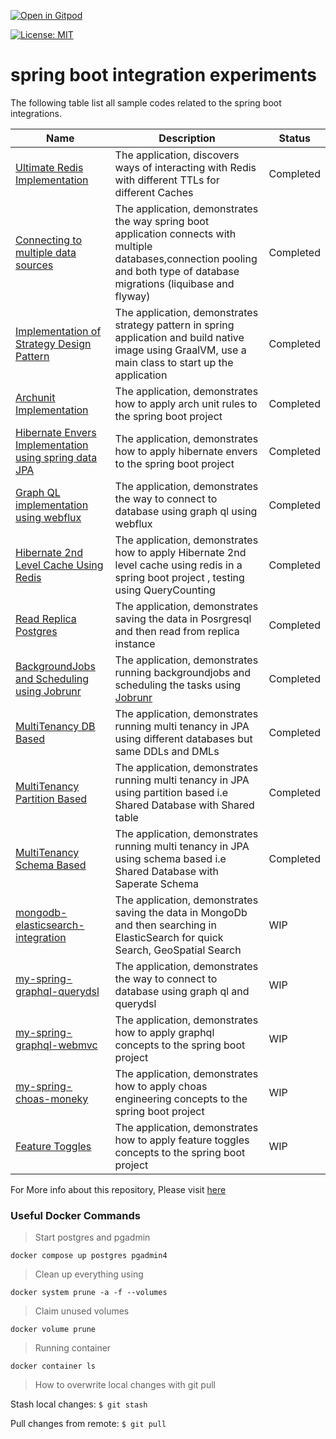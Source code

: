 [![Open in Gitpod](https://gitpod.io/button/open-in-gitpod.svg)](https://gitpod.io/#https://github.com/rajadilipkolli/my-spring-boot-experiments)

[![License: MIT](https://img.shields.io/badge/License-MIT-yellow.svg)](https://opensource.org/licenses/MIT)


# spring boot integration experiments

The following table list all sample codes related to the spring boot integrations.

| Name                                                                                            | Description 		                                                                                                                                                                | Status 		 |
|-------------------------------------------------------------------------------------------------|-------------------------------------------------------------------------------------------------------------------------------------------------------------------------------|-----------|
| [Ultimate Redis Implementation](../main/spring-boot-ultimate-redis)                             | The application, discovers ways of interacting with Redis with different TTLs for different Caches                                                                            | Completed |
| [Connecting to multiple data sources](../main/spring-boot-multipledatasources)                  | The application, demonstrates the way spring boot application connects with multiple databases,connection pooling and both type of database migrations (liquibase and flyway) | Completed |
| [Implementation of Strategy Design Pattern](../main/spring-boot-strategy-plugin)                | The application, demonstrates strategy pattern in spring application and build native image using GraalVM, use a main class to start up the application                       | Completed |
| [Archunit Implementation](../main/spring-boot-api-archunit-sample)                              | The application, demonstrates how to apply arch unit rules to the spring boot project                                                                                         | Completed |
| [Hibernate Envers Implementation using spring data JPA](../main/spring-boot-data-envers-sample) | The application, demonstrates how to apply hibernate envers to the spring boot project                                                                                        | Completed |
| [Graph QL implementation using webflux](../main/spring-boot-graphql-webflux)                    | The application, demonstrates the way to connect to database using graph ql using webflux                                                                                     | Completed |
| [Hibernate 2nd Level Cache Using Redis](../main/spring-boot-hibernate2ndlevelcache-sample)      | The application, demonstrates how to apply Hibernate 2nd level cache using redis in a spring boot project , testing using QueryCounting                                       | Completed |
| [Read Replica Postgres](../main/spring-boot-read-replica-postgresql)                            | The application, demonstrates saving the data in Posrgresql and then read from replica instance                                                                               | Completed |
| [BackgroundJobs and Scheduling using Jobrunr](../main/spring-boot-jobrunr-sample)               | The application, demonstrates running backgroundjobs and scheduling the tasks using [Jobrunr](https://www.jobrunr.io/en/)                                                     | Completed |
| [MultiTenancy DB Based](../main/spring-boot-jpa-multitenancy/db)                                | The application, demonstrates running multi tenancy in JPA using different databases but same DDLs and DMLs                                                                   | Completed |
| [MultiTenancy Partition Based](../main/spring-boot-jpa-multitenancy/partition)                  | The application, demonstrates running multi tenancy in JPA using partition based i.e Shared Database with Shared table                                                        | Completed |
| [MultiTenancy Schema Based](../main/spring-boot-jpa-multitenancy/schema)                        | The application, demonstrates running multi tenancy in JPA using schema based i.e Shared Database with Saperate Schema                                                        | Completed |
| [mongodb-elasticsearch-integration](../main/spring-boot-mongodb-elasticsearch)                  | The application, demonstrates saving the data in MongoDb and then searching in ElasticSearch for quick Search, GeoSpatial Search                                              | WIP       |
| [my-spring-graphql-querydsl](../main/my-spring-graphql-querydsl)                                | The application, demonstrates the way to connect to database using graph ql and querydsl                                                                                      | WIP       |
| [my-spring-graphql-webmvc](../main/my-spring-graphql-webmvc)                                    | The application, demonstrates how to apply graphql concepts to the spring boot project                                                                                        | WIP       |
| [my-spring-choas-moneky](../main/spring-boot-choas-monkey)                                      | The application, demonstrates how to apply choas engineering concepts to the spring boot project                                                                              | WIP       |
| [Feature Toggles](../main/spring-boot-togglz-sample)                                            | The application, demonstrates how to apply feature toggles concepts to the spring boot project                                                                                | WIP       |

For More info about this repository, Please visit [here](https://rajadilipkolli.github.io/my-spring-boot-experiments/)


### Useful Docker Commands

 >  Start postgres and pgadmin 
 ```
 docker compose up postgres pgadmin4
 ```
 >  Clean up everything using 
 ```
 docker system prune -a -f --volumes
 ```
 >  Claim unused volumes 
 ```
 docker volume prune
 ```
 > Running container
 ```
 docker container ls
 ```
> How to overwrite local changes with git pull

Stash local changes: `$ git stash`

Pull changes from remote: `$ git pull`
